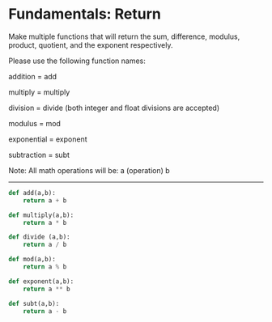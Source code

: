 # Fundamentals: Return

Make multiple functions that will return the sum, difference, modulus, product, quotient, and the exponent respectively.

Please use the following function names:

addition = add

multiply = multiply

division = divide (both integer and float divisions are accepted)

modulus = mod

exponential = exponent

subtraction = subt

Note: All math operations will be: a (operation) b

---

```py
def add(a,b):
    return a + b

def multiply(a,b):
    return a * b

def divide (a,b):
    return a / b

def mod(a,b):
    return a % b

def exponent(a,b):
    return a ** b

def subt(a,b):
    return a - b
```
